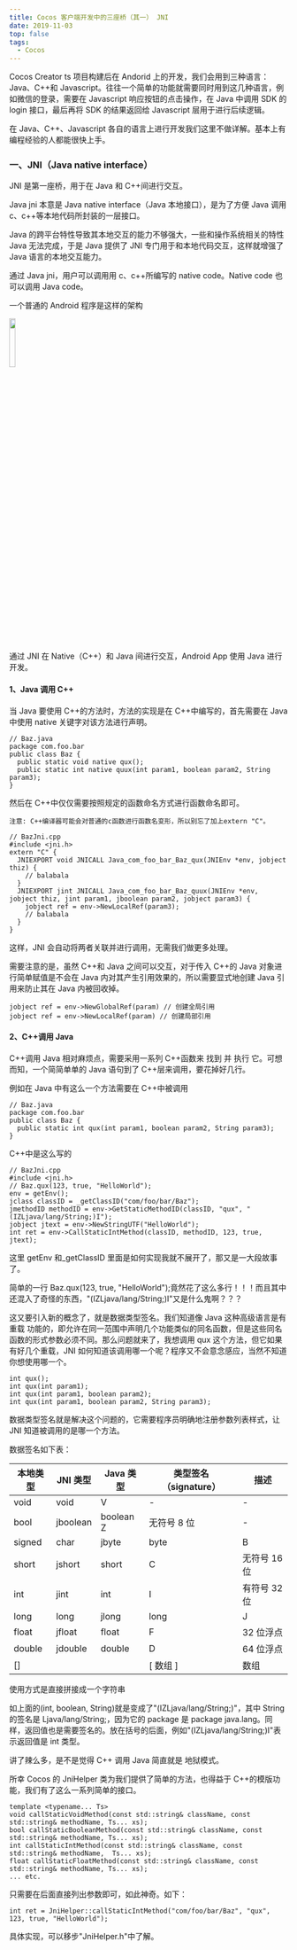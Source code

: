 ```yaml
---
title: Cocos 客户端开发中的三座桥（其一） JNI
date: 2019-11-03
top: false
tags:
  - Cocos
---
```


Cocos Creator ts 项目构建后在 Andorid 上的开发，我们会用到三种语言：Java、C++和 Javascript。往往一个简单的功能就需要同时用到这几种语言，例如微信的登录，需要在 Javascript 响应按钮的点击操作，在 Java 中调用 SDK 的 login 接口，最后再将 SDK 的结果返回给 Javascript 层用于进行后续逻辑。

在 Java、C++、Javascript 各自的语言上进行开发我们这里不做详解。基本上有编程经验的人都能很快上手。

### 一、JNI（Java native interface）

JNI 是第一座桥，用于在 Java 和 C++间进行交互。

Java jni 本意是 Java native interface（Java 本地接口），是为了方便 Java 调用 c、c++等本地代码所封装的一层接口。

Java 的跨平台特性导致其本地交互的能力不够强大，一些和操作系统相关的特性 Java 无法完成，于是 Java 提供了 JNI 专门用于和本地代码交互，这样就增强了 Java 语言的本地交互能力。

通过 Java jni，用户可以调用用 c、c++所编写的 native code。Native code 也可以调用 Java code。

一个普通的 Android 程序是这样的架构

<img src="/images/cocos/bridge/i1.png" width="15%">

通过 JNI 在 Native（C++）和 Java 间进行交互，Android App 使用 Java 进行开发。

#### 1、Java 调用 C++

当 Java 要使用 C++的方法时，方法的实现是在 C++中编写的，首先需要在 Java 中使用 native 关键字对该方法进行声明。

```
// Baz.java
package com.foo.bar
public class Baz {
  public static void native qux();
  public static int native quux(int param1, boolean param2, String param3);
}
```

然后在 C++中仅仅需要按照规定的函数命名方式进行函数命名即可。

    注意: C++编译器可能会对普通的c函数进行函数名变形，所以别忘了加上extern "C"。

```
// BazJni.cpp
#include <jni.h>
extern "C" {
  JNIEXPORT void JNICALL Java_com_foo_bar_Baz_qux(JNIEnv *env, jobject thiz) {
    // balabala
  }
  JNIEXPORT jint JNICALL Java_com_foo_bar_Baz_quux(JNIEnv *env, jobject thiz, jint param1, jboolean param2, jobject param3) {
    jobject ref = env->NewLocalRef(param3);
    // balabala
  }
}
```

这样，JNI 会自动将两者关联并进行调用，无需我们做更多处理。

需要注意的是，虽然 C++和 Java 之间可以交互，对于传入 C++的 Java 对象进行简单赋值是不会在 Java 内对其产生引用效果的，所以需要显式地创建 Java 引用来防止其在 Java 内被回收掉。

```
jobject ref = env->NewGlobalRef(param) // 创建全局引用
jobject ref = env->NewLocalRef(param) // 创建局部引用
```

#### 2、C++调用 Java

C++调用 Java 相对麻烦点，需要采用一系列 C++函数来 找到 并 执行 它。可想而知，一个简简单单的 Java 语句到了 C++层来调用，要花掉好几行。

例如在 Java 中有这么一个方法需要在 C++中被调用

```
// Baz.java
package com.foo.bar
public class Baz {
  public static int qux(int param1, boolean param2, String param3);
}
```

C++中是这么写的

```
// BazJni.cpp
#include <jni.h>
// Baz.qux(123, true, "HelloWorld");
env = getEnv();
jclass classID = _getClassID("com/foo/bar/Baz");
jmethodID methodID = env->GetStaticMethodID(classID, "qux", "(IZLjava/lang/String;)I");
jobject jtext = env->NewStringUTF("HelloWorld");
int ret = env->CallStaticIntMethod(classID, methodID, 123, true, jtext);
```

这里 getEnv 和\_getClassID 里面是如何实现我就不展开了，那又是一大段故事了。

简单的一行 Baz.qux(123, true, "HelloWorld");竟然花了这么多行！！！而且其中还混入了奇怪的东西，"(IZLjava/lang/String;)I"又是什么鬼啊？？？

这又要引入新的概念了，就是数据类型签名。我们知道像 Java 这种高级语言是有 重载 功能的，即允许在同一范围中声明几个功能类似的同名函数，但是这些同名函数的形式参数必须不同。那么问题就来了，我想调用 qux 这个方法，但它如果有好几个重载，JNI 如何知道该调用哪一个呢？程序又不会意念感应，当然不知道你想使用哪一个。

```
int qux();
int qux(int param1);
int qux(int param1, boolean param2);
int qux(int param1, boolean param2, String param3);
```

数据类型签名就是解决这个问题的，它需要程序员明确地注册参数列表样式，让 JNI 知道被调用的是哪一个方法。

数据签名如下表：

| 本地类型 | JNI 类型 | Java 类型 | 类型签名（signature） | 描述         |
| -------- | -------- | --------- | --------------------- | ------------ |
| void     | void     | V         | -                     | -            |
| bool     | jboolean | boolean Z | 无符号 8 位           | -            |
| signed   | char     | jbyte     | byte                  | B            | 有符号 8 位 | - |
| short    | jshort   | short     | C                     | 无符号 16 位 | - |
| int      | jint     | int       | I                     | 有符号 32 位 | - |
| long     | long     | jlong     | long                  | J            | 有符号 64 位 | - |
| float    | jfloat   | float     | F                     | 32 位浮点    | - |
| double   | jdouble  | double    | D                     | 64 位浮点    | - |
| <type>[] |          |           | [ <type> 数组 ]       | 数组         |

使用方式是直接拼接成一个字符串

如上面的(int, boolean, String)就是变成了"(IZLjava/lang/String;)"，其中 String 的签名是 Ljava/lang/String;，因为它的 package 是 package java.lang。同样，返回值也是需要签名的。放在括号的后面，例如"(IZLjava/lang/String;)I"表示返回值是 int 类型。

讲了辣么多，是不是觉得 C++ 调用 Java 简直就是 地狱模式。

所幸 Cocos 的 JniHelper 类为我们提供了简单的方法，也得益于 C++的模版功能，我们有了这么一系列简单的接口。

```
template <typename... Ts>
void callStaticVoidMethod(const std::string& className, const std::string& methodName, Ts... xs);
bool callStaticBooleanMethod(const std::string& className, const std::string& methodName, Ts... xs);
int callStaticIntMethod(const std::string& className, const std::string& methodName,  Ts... xs);
float callStaticFloatMethod(const std::string& className, const std::string& methodName, Ts... xs);
... etc.
```

只需要在后面直接列出参数即可，如此神奇。如下：

```
int ret = JniHelper::callStaticIntMethod("com/foo/bar/Baz", "qux", 123, true, "HelloWorld");
```

具体实现，可以移步"JniHelper.h"中了解。
